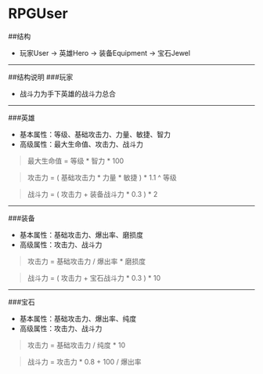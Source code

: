 # RPGUser

##结构
- 玩家User -> 英雄Hero -> 装备Equipment -> 宝石Jewel

---------------------------------
##结构说明
###玩家
- 战斗力为手下英雄的战斗力总合

---------------------------------
###英雄
- 基本属性：等级、基础攻击力、力量、敏捷、智力
- 高级属性：最大生命值、攻击力、战斗力

> 最大生命值 = 等级 * 智力 * 100

> 攻击力 = ( 基础攻击力 * 力量 * 敏捷 ) * 1.1 ^ 等级

> 战斗力 = ( 攻击力 + 装备战斗力 * 0.3 ) * 2

---------------------------------
###装备
- 基本属性：基础攻击力、爆出率、磨损度
- 高级属性：攻击力、战斗力

> 攻击力 = 基础攻击力 / 爆出率 * 磨损度

> 战斗力 = ( 攻击力 + 宝石战斗力 * 0.3 ) * 10

---------------------------------
###宝石
- 基本属性：基础攻击力、爆出率、纯度
- 高级属性：攻击力、战斗力

> 攻击力 = 基础攻击力 / 纯度 * 10

> 战斗力 = 攻击力 * 0.8 + 100 / 爆出率